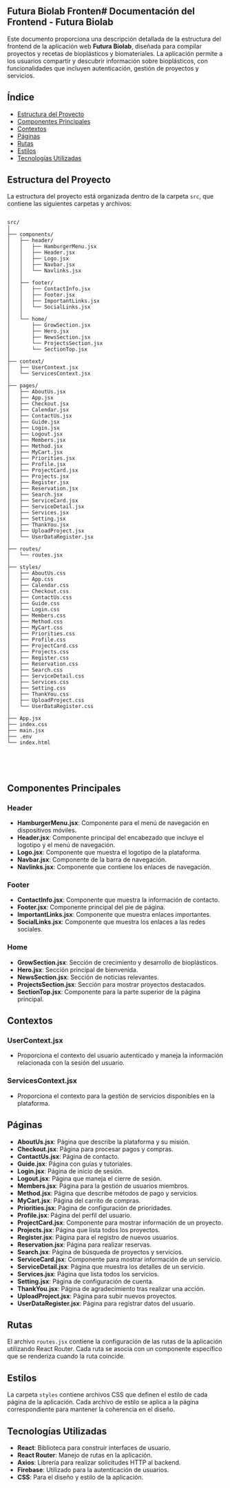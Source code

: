 ## Futura Biolab Fronten# Documentación del Frontend - Futura Biolab

Este documento proporciona una descripción detallada de la estructura del frontend de la aplicación web **Futura Biolab**, diseñada para compilar proyectos y recetas de bioplásticos y biomateriales. La aplicación permite a los usuarios compartir y descubrir información sobre bioplásticos, con funcionalidades que incluyen autenticación, gestión de proyectos y servicios.

## Índice
- [Estructura del Proyecto](#estructura-del-proyecto)
- [Componentes Principales](#componentes-principales)
- [Contextos](#contextos)
- [Páginas](#páginas)
- [Rutas](#rutas)
- [Estilos](#estilos)
- [Tecnologías Utilizadas](#tecnologías-utilizadas)

## Estructura del Proyecto 

La estructura del proyecto está organizada dentro de la carpeta `src`, que contiene las siguientes carpetas y archivos:

```

src/
│
├── components/
│   ├── header/
│   │   ├── HamburgerMenu.jsx
│   │   ├── Header.jsx
│   │   ├── Logo.jsx
│   │   ├── Navbar.jsx
│   │   └── Navlinks.jsx
│   │
│   ├── footer/
│   │   ├── ContactInfo.jsx
│   │   ├── Footer.jsx
│   │   ├── ImportantLinks.jsx
│   │   └── SocialLinks.jsx
│   │
│   └── home/
│       ├── GrowSection.jsx
│       ├── Hero.jsx
│       ├── NewsSection.jsx
│       └── ProjectsSection.jsx
│       └── SectionTop.jsx
│
├── context/
│   ├── UserContext.jsx
│   └── ServicesContext.jsx
│
├── pages/
│   ├── AboutUs.jsx
│   ├── App.jsx
│   ├── Checkout.jsx
│   ├── Calendar.jsx
│   ├── ContactUs.jsx
│   ├── Guide.jsx
│   ├── Login.jsx
│   ├── Logout.jsx
│   ├── Members.jsx
│   ├── Method.jsx
│   ├── MyCart.jsx
│   ├── Priorities.jsx
│   ├── Profile.jsx
│   ├── ProjectCard.jsx
│   ├── Projects.jsx
│   ├── Register.jsx
│   ├── Reservation.jsx
│   ├── Search.jsx
│   ├── ServiceCard.jsx
│   ├── ServiceDetail.jsx
│   ├── Services.jsx
│   ├── Setting.jsx
│   ├── ThankYou.jsx
│   ├── UploadProject.jsx
│   └── UserDataRegister.jsx
│
├── routes/
│   └── routes.jsx
│
├── styles/
│   ├── AboutUs.css
│   ├── App.css
│   ├── Calendar.css
│   ├── Checkout.css
│   ├── ContactUs.css
│   ├── Guide.css
│   ├── Login.css
│   ├── Members.css
│   ├── Method.css
│   ├── MyCart.css
│   ├── Priorities.css
│   ├── Profile.css
│   ├── ProjectCard.css
│   ├── Projects.css
│   ├── Register.css
│   ├── Reservation.css
│   ├── Search.css
│   ├── ServiceDetail.css
│   ├── Services.css
│   ├── Setting.css
│   ├── ThankYou.css
│   ├── UploadProject.css
│   └── UserDataRegister.css
│
├── App.jsx
├── index.css
├── main.jsx
├── .env
└── index.html





```

## Componentes Principales

### Header
- **HamburgerMenu.jsx**: Componente para el menú de navegación en dispositivos móviles.
- **Header.jsx**: Componente principal del encabezado que incluye el logotipo y el menú de navegación.
- **Logo.jsx**: Componente que muestra el logotipo de la plataforma.
- **Navbar.jsx**: Componente de la barra de navegación.
- **Navlinks.jsx**: Componente que contiene los enlaces de navegación.

### Footer
- **ContactInfo.jsx**: Componente que muestra la información de contacto.
- **Footer.jsx**: Componente principal del pie de página.
- **ImportantLinks.jsx**: Componente que muestra enlaces importantes.
- **SocialLinks.jsx**: Componente que muestra los enlaces a las redes sociales.

### Home
- **GrowSection.jsx**: Sección de crecimiento y desarrollo de bioplásticos.
- **Hero.jsx**: Sección principal de bienvenida.
- **NewsSection.jsx**: Sección de noticias relevantes.
- **ProjectsSection.jsx**: Sección para mostrar proyectos destacados.
- **SectionTop.jsx**: Componente para la parte superior de la página principal.

## Contextos

### UserContext.jsx
- Proporciona el contexto del usuario autenticado y maneja la información relacionada con la sesión del usuario.

### ServicesContext.jsx
- Proporciona el contexto para la gestión de servicios disponibles en la plataforma.

## Páginas

- **AboutUs.jsx**: Página que describe la plataforma y su misión.
- **Checkout.jsx**: Página para procesar pagos y compras.
- **ContactUs.jsx**: Página de contacto.
- **Guide.jsx**: Página con guías y tutoriales.
- **Login.jsx**: Página de inicio de sesión.
- **Logout.jsx**: Página que maneja el cierre de sesión.
- **Members.jsx**: Página para la gestión de usuarios miembros.
- **Method.jsx**: Página que describe métodos de pago y servicios.
- **MyCart.jsx**: Página del carrito de compras.
- **Priorities.jsx**: Página de configuración de prioridades.
- **Profile.jsx**: Página del perfil del usuario.
- **ProjectCard.jsx**: Componente para mostrar información de un proyecto.
- **Projects.jsx**: Página que lista todos los proyectos.
- **Register.jsx**: Página para el registro de nuevos usuarios.
- **Reservation.jsx**: Página para realizar reservas.
- **Search.jsx**: Página de búsqueda de proyectos y servicios.
- **ServiceCard.jsx**: Componente para mostrar información de un servicio.
- **ServiceDetail.jsx**: Página que muestra los detalles de un servicio.
- **Services.jsx**: Página que lista todos los servicios.
- **Setting.jsx**: Página de configuración de cuenta.
- **ThankYou.jsx**: Página de agradecimiento tras realizar una acción.
- **UploadProject.jsx**: Página para subir nuevos proyectos.
- **UserDataRegister.jsx**: Página para registrar datos del usuario.

## Rutas

El archivo `routes.jsx` contiene la configuración de las rutas de la aplicación utilizando React Router. Cada ruta se asocia con un componente específico que se renderiza cuando la ruta coincide.

## Estilos

La carpeta `styles` contiene archivos CSS que definen el estilo de cada página de la aplicación. Cada archivo de estilo se aplica a la página correspondiente para mantener la coherencia en el diseño.

## Tecnologías Utilizadas

- **React**: Biblioteca para construir interfaces de usuario.
- **React Router**: Manejo de rutas en la aplicación.
- **Axios**: Librería para realizar solicitudes HTTP al backend.
- **Firebase**: Utilizado para la autenticación de usuarios.
- **CSS**: Para el diseño y estilo de la aplicación.



